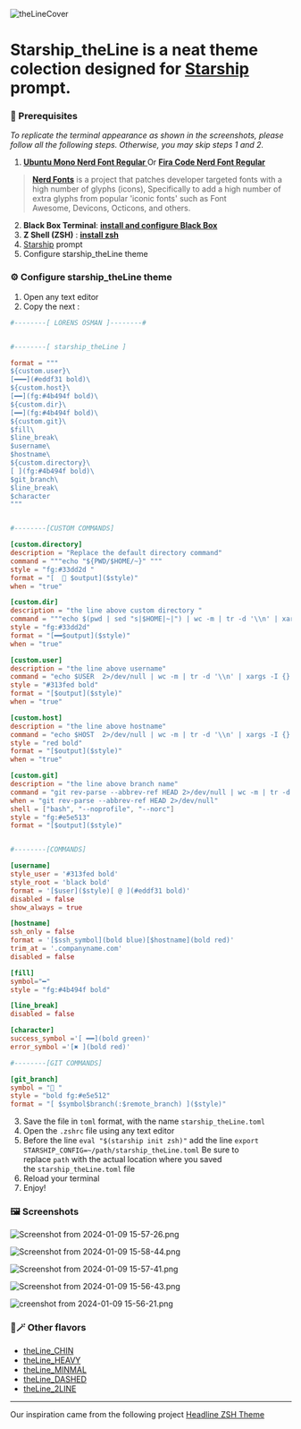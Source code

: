 ![theLineCover](assets/theLineCover.jpg)

# Starship_theLine is a neat theme colection designed for [Starship](https://starship.rs/) prompt.


### 🧩 Prerequisites
 *To replicate the terminal appearance as shown in the screenshots, please follow all the following steps. Otherwise, you may skip steps 1 and 2.*
1. **[Ubuntu Mono Nerd Font Regular ](https://github.com/ryanoasis/nerd-fonts/tree/master/patched-fonts/UbuntuMono/Regular)**
Or  **[Fira Code Nerd Font Regular](https://github.com/ryanoasis/nerd-fonts/tree/master/patched-fonts/FiraCode/Regular)** 

> [**Nerd Fonts**](https://github.com/ryanoasis/nerd-fonts/tree/master) is a project that patches developer targeted fonts with a high number of glyphs (icons), Specifically to add a high number of extra glyphs from popular 'iconic fonts' such as Font Awesome, Devicons, Octicons, and others.

2. **Black Box Terminal**: [**install and configure Black Box**](install%20Black%20Box.md) 
3. **Z Shell (ZSH)** : [**install zsh**](install%20ZSH.md) 
4. [Starship](https://starship.rs/) prompt
5. Configure starship_theLine theme
### ⚙️ Configure starship_theLine theme
1. Open any text editor
2. Copy the next :
```toml
#--------[ LORENS OSMAN ]--------#


#--------[ starship_theLine ]

format = """
${custom.user}\
[━━━](#eddf31 bold)\
${custom.host}\
[━━](fg:#4b494f bold)\
${custom.dir}\
[━━](fg:#4b494f bold)\
${custom.git}\
$fill\
$line_break\
$username\
$hostname\
${custom.directory}\
[ ](fg:#4b494f bold)\
$git_branch\
$line_break\
$character
"""


#--------[CUSTOM COMMANDS]

[custom.directory]
description = "Replace the default directory command"
command = """echo "${PWD/$HOME/~}" """
style = "fg:#33dd2d "
format = "[  󰉋 $output]($style)"
when = "true"

[custom.dir]
description = "the line above custom directory "
command = """echo $(pwd | sed "s|$HOME|~|") | wc -m | tr -d '\\n' | xargs -I {} seq -s '━' {} | tr -d '[:digit:]' """
style = "fg:#33dd2d"
format = "[━━$output]($style)"
when = "true"

[custom.user]
description = "the line above username"
command = "echo $USER  2>/dev/null | wc -m | tr -d '\\n' | xargs -I {} seq -s '━' {} | tr -d '[:digit:]' "
style = "#313fed bold"
format = "[$output]($style)"
when = "true"

[custom.host]
description = "the line above hostname"
command = "echo $HOST  2>/dev/null | wc -m | tr -d '\\n' | xargs -I {} seq -s '━' {} | tr -d '[:digit:]' "
style = "red bold"
format = "[$output]($style)"
when = "true"

[custom.git]
description = "the line above branch name"
command = "git rev-parse --abbrev-ref HEAD 2>/dev/null | wc -m | tr -d '\\n' | xargs -I {} seq -s '━' {} | tr -d '[:digit:]'| awk '{print $0 \"━━\"}'"
when = "git rev-parse --abbrev-ref HEAD 2>/dev/null"
shell = ["bash", "--noprofile", "--norc"]
style = "fg:#e5e513"
format = "[$output]($style)"


#--------[COMMANDS]

[username]
style_user = '#313fed bold'
style_root = 'black bold'
format = '[$user]($style)[ @ ](#eddf31 bold)'
disabled = false
show_always = true

[hostname]
ssh_only = false
format = '[$ssh_symbol](bold blue)[$hostname](bold red)'
trim_at = '.companyname.com'
disabled = false

[fill]
symbol="━"
style = "fg:#4b494f bold"

[line_break]
disabled = false

[character]
success_symbol ='[ ━━](bold green)'
error_symbol ='[✖ ](bold red)'

#--------[GIT COMMANDS]

[git_branch]
symbol = " "
style = "bold fg:#e5e512"
format = "[ $symbol$branch(:$remote_branch) ]($style)"


```
3. Save the file in `toml` format, with the name `starship_theLine.toml`
4. Open the `.zshrc` file using any text editor
5. Before the line `eval "$(starship init zsh)"` add the line `export STARSHIP_CONFIG=~/path/starship_theLine.toml` Be sure to replace `path` with the actual location where you saved the `starship_theLine.toml` file
6. Reload your terminal
7. Enjoy!
### 🖼️ Screenshots


![Screenshot from 2024-01-09 15-57-26.png](assets/theLine/Screenshot%20from%202024-01-09%2015-57-26.png)

![Screenshot from 2024-01-09 15-58-44.png](assets/theLine/Screenshot%20from%202024-01-09%2015-58-44.png)

![Screenshot from 2024-01-09 15-57-41.png](assets/theLine/Screenshot%20from%202024-01-09%2015-57-41.png)

![Screenshot from 2024-01-09 15-56-43.png](assets/theLine/Screenshot%20from%202024-01-09%2015-56-43.png)

![creenshot from 2024-01-09 15-56-21.png](assets/theLine/Screenshot%20from%202024-01-09%2015-56-21.png)
### 🤩🪄 Other flavors

- [theLine_CHIN](theLine_CHAIN.md)
- [theLine_HEAVY](theLine_HEAVY.md)
- [theLine_MINMAL](theLine_MINIMAL.md)
- [theLine_DASHED](theLine_DASHED.md)
- [theLine_2LINE](theLine_2LINE.md)











---
 Our inspiration came from the following project
[Headline ZSH Theme](https://github.com/Moarram/headline)

